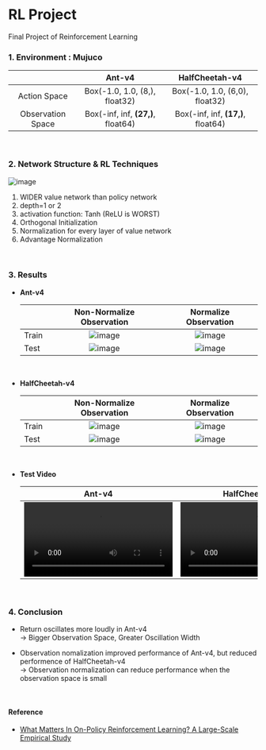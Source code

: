 # RL Project
Final Project of Reinforcement Learning

### 1. Environment : Mujuco
||Ant-v4|HalfCheetah-v4|
|:---:|:---:|:---:|
|Action Space|Box(-1.0, 1.0, (8,), float32)|Box(-1.0, 1.0, (6,0), float32)|
|Observation Space|Box(-inf, inf, **(27,)**, float64)|Box(-inf, inf, **(17,)**, float64)|

<br>

### 2. Network Structure & RL Techniques
![image](https://github.com/sonsoowon/mujuco-project/assets/55790232/a673ce4c-5e54-4f6b-8d3e-76aca63a41b1)

1. WIDER value network than policy network
2. depth=1 or 2
3. activation function: Tanh (ReLU is WORST)
4. Orthogonal Initialization
5. Normalization for every layer of value network
6. Advantage Normalization

<br>


### 3. Results


- **Ant-v4**
  
  ||Non-Normalize Observation|Normalize Observation|
  |---|:---:|:---:|
  |Train|![image](https://github.com/sonsoowon/mujuco-project/assets/55790232/8d7810da-6b59-4d03-9812-a554826c8594)|![image](https://github.com/sonsoowon/mujuco-project/assets/55790232/16c1f3b4-3b9a-41ce-96d5-a6f899ea0c14)|
  |Test|![image](https://github.com/sonsoowon/mujuco-project/assets/55790232/a2ba51b9-2e3b-40e4-97e9-b5f1aaad8f98)|![image](https://github.com/sonsoowon/mujuco-project/assets/55790232/7cbffcaf-1b5b-40d9-aa55-8075b3fdbb0f)|

<br>

- **HalfCheetah-v4**
  
  ||Non-Normalize Observation|Normalize Observation|
  |---|:---:|:---:|
  |Train|![image](https://github.com/sonsoowon/mujuco-project/assets/55790232/2c2bce30-3e4c-41ab-9d21-7cb471097801)|![image](https://github.com/sonsoowon/mujuco-project/assets/55790232/b678a303-23df-4d69-ab71-0c96a516192d)|
  |Test|![image](https://github.com/sonsoowon/mujuco-project/assets/55790232/ca497b98-fe7c-4d58-b575-37136978e34d)|![image](https://github.com/sonsoowon/mujuco-project/assets/55790232/1ecb2457-f4a4-45a3-aa0d-b7cc8275c027)|

<br>

- **Test Video**

  |Ant-v4|HalfCheetah-v4|
  |:---:|:---:|
  |<video src="https://github.com/sonsoowon/mujuco-project/assets/55790232/4f46eb6f-1853-439e-8d42-8df18f552ee5">|<video src="https://github.com/sonsoowon/mujuco-project/assets/55790232/d3037681-f47f-4b5b-b594-b873bd20da55">|

<br>

### 4. Conclusion
- Return oscillates more loudly in Ant-v4
  <br>&rarr; Bigger Observation Space, Greater Oscillation Width

- Observation nomalization improved performance of Ant-v4, but reduced performence of HalfCheetah-v4
  <br>&rarr; Observation normalization can reduce performance when the observation space is small

<br>

#### Reference
- [What Matters In On-Policy Reinforcement Learning? A Large-Scale Empirical Study](https://arxiv.org/pdf/2006.05990.pdf)

